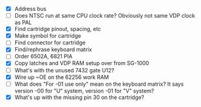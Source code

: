  - [x] Address bus
 - [ ] Does NTSC run at same CPU clock rate? Obviously not same VDP clock as PAL
 - [x] Find cartridge pinout, spacing, etc
 - [x] Make symbol for cartridge
 - [ ] Find connector for cartridge
 - [x] Find/rephrase keyboard matrix
 - [ ] Order 6502A, 6821 PIA
 - [x] Copy latches and VDP RAM setup over from SG-1000
 - [ ] What's with the unused 7432 gate U12?
 - [x] Wire up ~OE on the 62256 work RAM
 - [ ] What does "For -01 use only" mean on the keyboard matrix? It says version -00 for "U" system, version -01 for "V" system?
 - [x] What's up with the missing pin 30 on the cartridge?
